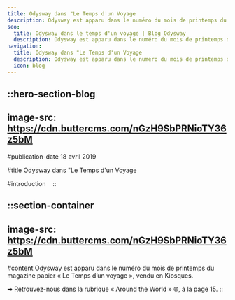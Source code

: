 ```yaml
---
title: Odysway dans "Le Temps d'un Voyage
description: Odysway est apparu dans le numéro du mois de printemps du magazine papier "Le Temps d'un voyage", vendu en Kiosques.
seo:
  title: Odysway dans le temps d'un voyage | Blog Odysway
  description: Odysway est apparu dans le numéro du mois de printemps du magazine papier "Le Temps d'un voyage", vendu en Kiosques.
navigation:
  title: Odysway dans "Le Temps d'un Voyage
  description: Odysway est apparu dans le numéro du mois de printemps du magazine papier "Le Temps d'un voyage", vendu en Kiosques.
  icon: blog
---
```


::hero-section-blog
---
image-src: https://cdn.buttercms.com/nGzH9SbPRNioTY36z5bM
---
#publication-date
18 avril 2019

#title
Odysway dans "Le Temps d'un Voyage

#introduction
  
::

::section-container
---
image-src: https://cdn.buttercms.com/nGzH9SbPRNioTY36z5bM
---
#content
Odysway est apparu dans le numéro du mois de printemps du magazine papier « Le Temps d’un voyage », vendu en Kiosques.

➡ Retrouvez-nous dans la rubrique « Around the World » 🌐, à la page 15.
::
